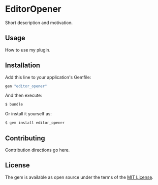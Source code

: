 # EditorOpener
Short description and motivation.

## Usage
How to use my plugin.

## Installation
Add this line to your application's Gemfile:

```ruby
gem "editor_opener"
```

And then execute:
```bash
$ bundle
```

Or install it yourself as:
```bash
$ gem install editor_opener
```

## Contributing
Contribution directions go here.

## License
The gem is available as open source under the terms of the [MIT License](https://opensource.org/licenses/MIT).
